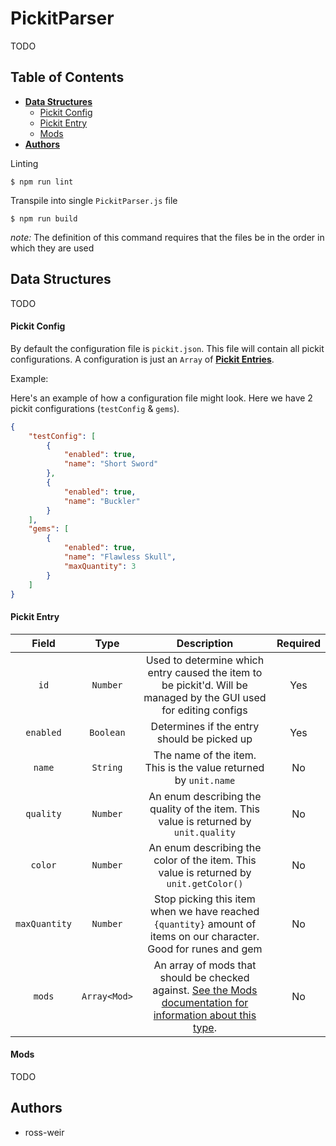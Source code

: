 # PickitParser

TODO

## Table of Contents

* [**Data Structures**](#data-structures)
    * [Pickit Config](#pickit-config)
    * [Pickit Entry](#pickit-entry)
    * [Mods](#mods)
* [**Authors**](#authors)

Linting

```
$ npm run lint
```

Transpile into single `PickitParser.js` file

```
$ npm run build
```

_note:_ The definition of this command requires that the files be in the order in which they are used

<a name="data-structures"></a>
## Data Structures

TODO

<a name="pickit-config"></a>
#### Pickit Config

By default the configuration file is `pickit.json`. This file will contain all pickit configurations. A configuration is just an `Array` of [**Pickit Entries**](#pickit-entry).

Example:

Here's an example of how a configuration file might look. Here we have 2 pickit configurations (`testConfig` & `gems`).

```json
{
    "testConfig": [
        {
            "enabled": true,
            "name": "Short Sword"
        },
        {
            "enabled": true,
            "name": "Buckler"
        }
    ],
    "gems": [
        {
            "enabled": true,
            "name": "Flawless Skull",
            "maxQuantity": 3
        }
    ]
}
```

<a name="pickit-entry"></a>
#### Pickit Entry

| Field | Type | Description | Required
| :---: | :---: | :---: | :---: |
| `id` | `Number` | Used to determine which entry caused the item to be pickit'd. Will be managed by the GUI used for editing configs | Yes
| `enabled` | `Boolean` | Determines if the entry should be picked up | Yes
| `name` | `String` | The name of the item. This is the value returned by `unit.name` | No
| `quality` | `Number` | An enum describing the quality of the item. This value is returned by `unit.quality` | No
| `color` | `Number` | An enum describing the color of the item. This value is returned by `unit.getColor()` | No
| `maxQuantity` | `Number` | Stop picking this item when we have reached `{quantity}` amount of items on our character. Good for runes and gem | No
| `mods` | `Array<Mod>` | An array of mods that should be checked against. [See the Mods documentation for information about this type](#mods). | No

<a name="mods"></a>
#### Mods

TODO

## Authors

* ross-weir